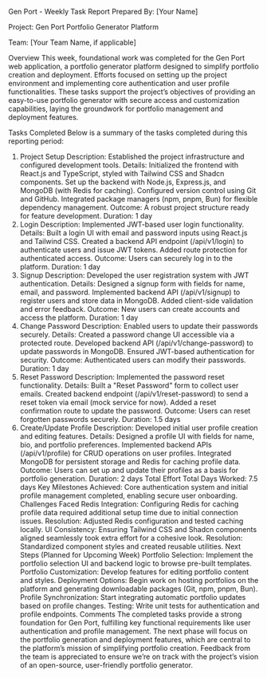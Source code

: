 Gen Port - Weekly Task Report
Prepared By: [Your Name]

Project: Gen Port Portfolio Generator Platform

Team: [Your Team Name, if applicable]

Overview
This week, foundational work was completed for the Gen Port web application, a portfolio generator platform designed to simplify portfolio creation and deployment. Efforts focused on setting up the project environment and implementing core authentication and user profile functionalities. These tasks support the project’s objectives of providing an easy-to-use portfolio generator with secure access and customization capabilities, laying the groundwork for portfolio management and deployment features.

Tasks Completed
Below is a summary of the tasks completed during this reporting period:

1. Project Setup
Description: Established the project infrastructure and configured development tools.
Details:
Initialized the frontend with React.js and TypeScript, styled with Tailwind CSS and Shadcn components.
Set up the backend with Node.js, Express.js, and MongoDB (with Redis for caching).
Configured version control using Git and GitHub.
Integrated package managers (npm, pnpm, Bun) for flexible dependency management.
Outcome: A robust project structure ready for feature development.
Duration: 1 day
2. Login
Description: Implemented JWT-based user login functionality.
Details:
Built a login UI with email and password inputs using React.js and Tailwind CSS.
Created a backend API endpoint (/api/v1/login) to authenticate users and issue JWT tokens.
Added route protection for authenticated access.
Outcome: Users can securely log in to the platform.
Duration: 1 day
3. Signup
Description: Developed the user registration system with JWT authentication.
Details:
Designed a signup form with fields for name, email, and password.
Implemented backend API (/api/v1/signup) to register users and store data in MongoDB.
Added client-side validation and error feedback.
Outcome: New users can create accounts and access the platform.
Duration: 1 day
4. Change Password
Description: Enabled users to update their passwords securely.
Details:
Created a password change UI accessible via a protected route.
Developed backend API (/api/v1/change-password) to update passwords in MongoDB.
Ensured JWT-based authentication for security.
Outcome: Authenticated users can modify their passwords.
Duration: 1 day
5. Reset Password
Description: Implemented the password reset functionality.
Details:
Built a "Reset Password" form to collect user emails.
Created backend endpoint (/api/v1/reset-password) to send a reset token via email (mock service for now).
Added a reset confirmation route to update the password.
Outcome: Users can reset forgotten passwords securely.
Duration: 1.5 days
6. Create/Update Profile
Description: Developed initial user profile creation and editing features.
Details:
Designed a profile UI with fields for name, bio, and portfolio preferences.
Implemented backend APIs (/api/v1/profile) for CRUD operations on user profiles.
Integrated MongoDB for persistent storage and Redis for caching profile data.
Outcome: Users can set up and update their profiles as a basis for portfolio generation.
Duration: 2 days
Total Effort
Total Days Worked: 7.5 days
Key Milestones Achieved: Core authentication system and initial profile management completed, enabling secure user onboarding.
Challenges Faced
Redis Integration: Configuring Redis for caching profile data required additional setup time due to initial connection issues.
Resolution: Adjusted Redis configuration and tested caching locally.
UI Consistency: Ensuring Tailwind CSS and Shadcn components aligned seamlessly took extra effort for a cohesive look.
Resolution: Standardized component styles and created reusable utilities.
Next Steps (Planned for Upcoming Week)
Portfolio Selection: Implement the portfolio selection UI and backend logic to browse pre-built templates.
Portfolio Customization: Develop features for editing portfolio content and styles.
Deployment Options: Begin work on hosting portfolios on the platform and generating downloadable packages (Git, npm, pnpm, Bun).
Profile Synchronization: Start integrating automatic portfolio updates based on profile changes.
Testing: Write unit tests for authentication and profile endpoints.
Comments
The completed tasks provide a strong foundation for Gen Port, fulfilling key functional requirements like user authentication and profile management. The next phase will focus on the portfolio generation and deployment features, which are central to the platform’s mission of simplifying portfolio creation. Feedback from the team is appreciated to ensure we’re on track with the project’s vision of an open-source, user-friendly portfolio generator.